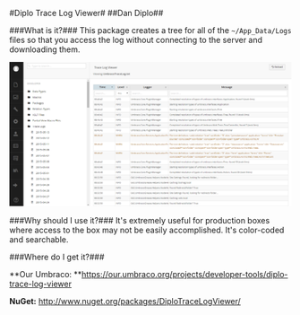 #Diplo Trace Log Viewer#
##Dan Diplo##

###What is it?###
This package creates a tree for all of the `~/App_Data/Logs` files so that you access the log without connecting to the server and downloading them. 

![diplo-log.png](assets/diplo-log.png)

###Why should I use it?###
It's extremely useful for production boxes where access to the box may not be easily accomplished.  It's color-coded and searchable.

###Where do I get it?###

**Our Umbraco: **https://our.umbraco.org/projects/developer-tools/diplo-trace-log-viewer

**NuGet:** http://www.nuget.org/packages/DiploTraceLogViewer/
